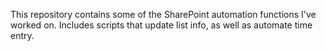 This repository contains some of the SharePoint automation functions I've worked on. 
Includes scripts that update list info, as well as automate time entry.
